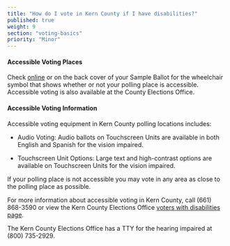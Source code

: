 ```yaml
---
title: "How do I vote in Kern County if I have disabilities?"
published: true
weight: 9
section: "voting-basics"
priority: "Minor"
---
```


#### Accessible Voting Places  

Check [online](http://elections.co.kern.ca.us/elections/VoterInfo/Address.asp) or on the back cover of your Sample Ballot for the wheelchair symbol that shows whether or not your polling place is accessible. Accessible voting is also available at the County Elections Office.  

#### Accessible Voting Information    

Accessible voting equipment in Kern County polling locations includes:  

- Audio Voting: Audio ballots on Touchscreen Units are available in both English and Spanish for the vision impaired.  

- Touchscreen Unit Options: Large text and high-contrast options are available on Touchscreen Units for the vision impaired.  

If your polling place is not accessible you may vote in any area as close to the polling place as possible.

For more information about accessible voting in Kern County, call (661) 868-3590 or view the Kern County Elections Office [voters with disabilities page](http://elections.co.kern.ca.us/ElectionsNew/Home/AdaInformation).  

The Kern County Elections Office has a TTY for the hearing impaired at (800) 735-2929.